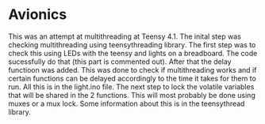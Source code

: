 # Avionics
This was an attempt at multithreading at Teensy 4.1. The inital step was checking multithreading using teensythreading library. The first step was to check this using LEDs with the teensy and lights on a breadboard. The code sucessfully do that (this part is commented out). After that the delay functioon was added. This was done to check if multithreading works and if certain functions can be delayed accordingly to the time it takes for them to run. All this is in the light.ino file. The next step to lock the volatile variables that will be shared in the 2 functions. This will most probably be done using muxes or a mux lock. Some information about this is in the teensythread library. 
